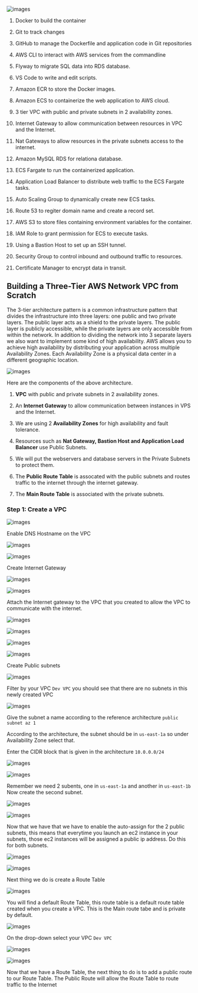 

![images](images/Screenshot_1.png)

1. Docker to build the container

2. Git to track changes

3. GitHub to manage the Dockerfile and application code in Git repositories

4. AWS CLI to interact with AWS services from the commandline

5. Flyway to migrate SQL data into RDS database.

6. VS Code to write and edit scripts.

7. Amazon ECR to store the Docker images.

8. Amazon ECS to containerize the web application to AWS cloud.

9. 3 tier VPC with public and private subnets in 2 availability zones.

10. Internet Gateway to allow communication between resources in VPC and the Internet.

11. Nat Gateways to allow resources in the private subnets access to the internet.

12. Amazon MySQL RDS for relationa database.

13. ECS Fargate to run the containerized application.

14. Application Load Balancer to distribute web traffic to the ECS Fargate tasks.

15. Auto Scaling Group to dynamically create new ECS tasks.

16. Route 53 to regiter domain name and create a record set.

17. AWS S3 to store files containing environment variables for the container.

18. IAM Role to grant permission for ECS to execute tasks.

19. Using a Bastion Host to set up an SSH tunnel.

20. Security Group to control inbound and outbound traffic to resources.

21. Certificate Manager to encrypt data in transit.


## Building a Three-Tier AWS Network VPC from Scratch

The 3-tier architecture pattern is a common infrastructure pattern that divides the infrastructure into three layers: one public and two private layers. The public layer acts as a shield to the private layers. The public layer is publicly accessible, while the private layers are only accessible from within the network.
In addition to dividing the network into 3 separate layers we also want to implement some kind of high availability. AWS allows you to achieve high availability by distributing your application across multiple Availability Zones. Each Availability Zone is a physical data center in a different geographic location.

![images](images/Screenshot_2.png)

Here are the components of the above architecture.

1. **VPC** with public and private subnets in 2 availability zones.



2. An **Internet Gateway** to allow communication between instances in VPS and the Internet.

3. We are using 2 **Availability Zones** for high availability and fault tolerance.

4. Resources such as **Nat Gateway, Bastion Host and Application Load Balancer** use Public Subnets.

5. We will put the webservers and database servers in the Private Subnets to protect them.

6. The **Public Route Table** is assocated with the public subnets and routes traffic to the internet through the internet gateway.

7. The **Main Route Table** is associated with the private subnets.


### Step 1: Create a VPC

![images](images/Screenshot_3.png)

Enable DNS Hostname on the VPC

![images](images/Screenshot_4.png)

![images](images/Screenshot_5.png)

Create Internet Gateway

![images](images/Screenshot_6.png)

![images](images/Screenshot_7.png)

Attach the Internet gateway to the VPC that you created to allow the VPC to communicate with the internet.

![images](images/Screenshot_8.png)

![images](images/Screenshot_9.png)

![images](images/Screenshot_10.png)

![images](images/Screenshot_11.png)

Create Public subnets

![images](images/Screenshot_12.png)

Filter by your VPC `Dev VPC` you should see that there are no subnets in this newly created VPC

![images](images/Screenshot_13.png)

Give the subnet a name according to the reference architecture `public subnet az 1`

According to the architecture, the subnet should be in `us-east-1a` so under Availability Zone select that.

Enter the CIDR block that is given in the architecture `10.0.0.0/24`

![images](images/Screenshot_14.png)

![images](images/Screenshot_15.png)

Remember we need 2 subents, one in `us-east-1a` and another in `us-east-1b` Now create the second subnet.

![images](images/Screenshot_16.png)

![images](images/Screenshot_17.png)

Now that we have that we have to enable the auto-assign for the 2 public subnets, this means that everytime you launch an ec2 instance in your subnets, those ec2 instances will be assigned a public ip address. Do this for both subnets.

![images](images/Screenshot_18.png)

![images](images/Screenshot_19.png)

Next thing we do is create a Route Table

![images](images/Screenshot_20.png)

You will find a default Route Table, this route table is a default route table created when you create a VPC. This is the Main route tabe and is private by default.

![images](images/Screenshot_21.png)

On the drop-down select your VPC `Dev VPC`

![images](images/Screenshot_22.png)

![images](images/Screenshot_23.png)

Now that we have a Route Table, the next thing to do is to add a public route to our Route Table. The Public Route will allow the Route Table to route traffic to the Internet

